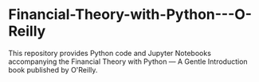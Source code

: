 # Financial-Theory-with-Python---O-Reilly

This repository provides Python code and Jupyter Notebooks accompanying the Financial Theory with Python — A Gentle Introduction book published by O'Reilly.
